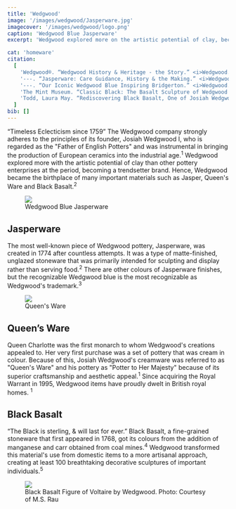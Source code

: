 ```yaml
---
title: 'Wedgwood'
image: '/images/wedgwood/Jasperware.jpg'
imagecover: '/images/wedgwood/logo.png'
caption: 'Wedgwood Blue Jasperware'
excerpt: 'Wedgwood explored more on the artistic potential of clay, becoming a trendsetter brand.'

cat: 'homeware'
citation:
  [
    'Wedgwood®. “Wedgwood History & Heritage - the Story.” <i>Wedgwood.com</i>, 2023, <a target="_blank" rel="noopener noreferrer" href="https://www.wedgwood.com/en-us/welcome-to-wedgwood/the-wedgwood-story">www.wedgwood.com/en-us/welcome-to-wedgwood/the-wedgwood-story</a>. Accessed 6 Mar. 2023.',
    '---. “Jasperware: Care Guidance, History & the Making.” <i>Wedgwood.com</i>, 2021, <a target="_blank" rel="noopener noreferrer" href="https://www.wedgwood.com/en-us/welcome-to-wedgwood/editorials/guide-to-jasperware">www.wedgwood.com/en-us/welcome-to-wedgwood/editorials/guide-to-jasperware</a>. Accessed 6 Mar. 2023.',
    '---. “Our Iconic Wedgwood Blue Inspiring Bridgerton.” <i>Wedgwood.com</i>, 2021, <a target="_blank" rel="noopener noreferrer" href="https://www.wedgwood.com/en-gb/welcome-to-wedgwood/editorials/our-iconic-wedgwood-blue-inspiring-bridgerton">www.wedgwood.com/en-gb/welcome-to-wedgwood/editorials/our-iconic-wedgwood-blue-inspiring-bridgerton</a>. Accessed 6 Mar. 2023.',
    'The Mint Museum. “Classic Black: The Basalt Sculpture of Wedgwood and His Contemporaries.” <i>Google Arts & Culture</i>, 2021, <a target="_blank" rel="noopener noreferrer" href="https://artsandculture.google.com/story/cgVBiC0QFSjcJA">artsandculture.google.com/story/cgVBiC0QFSjcJA</a>. Accessed 6 Mar. 2023.',
    'Todd, Laura May. “Rediscovering Black Basalt, One of Josiah Wedgwood’s First and Most Enduring Inventions.” <i>Architectural Digest</i>, 17 Dec. 2020.',
  ]
bib: []
---
```


<!-- @format -->

“Timeless Eclecticism since 1759” The Wedgwood company strongly adheres to the principles of its founder, Josiah Wedgwood I, who is regarded as the "Father of English Potters" and was instrumental in bringing the production of European ceramics into the industrial age.<sup>1</sup> Wedgwood explored more with the artistic potential of clay than other pottery enterprises at the period, becoming a trendsetter brand. Hence, Wedgwood became the birthplace of many important materials such as Jasper, Queen's Ware and Black Basalt.<sup>2</sup>

<figure className="fig-align-left">
  <img src="/images/wedgwood/Jasperware.jpg" />
  <figcaption>Wedgwood Blue Jasperware</figcaption>
</figure>

## Jasperware

The most well-known piece of Wedgwood pottery, Jasperware, was created in 1774 after countless attempts. It was a type of matte-finished, unglazed stoneware that was primarily intended for sculpting and display rather than serving food.<sup>2</sup> There are other colours of Jasperware finishes, but the recognizable Wedgwood blue is the most recognizable as Wedgwood's trademark.<sup>3</sup>

<figure className="fig-align-right">
  <img src="/images/wedgwood/queenware.jpg" />
  <figcaption>Queen's Ware</figcaption>
</figure>

## Queen’s Ware

Queen Charlotte was the first monarch to whom Wedgwood's creations appealed to. Her very first purchase was a set of pottery that was cream in colour. Because of this, Josiah Wedgwood's creamware was referred to as "Queen's Ware" and his pottery as "Potter to Her Majesty" because of its superior craftsmanship and aesthetic appeal.<sup>1</sup> Since acquiring the Royal Warrant in 1995, Wedgwood items have proudly dwelt in British royal homes. <sup>1</sup>

## Black Basalt

“The Black is sterling, & will last for ever.” Black Basalt, a fine-grained stoneware that first appeared in 1768, got its colours from the addition of manganese and carr obtained from coal mines.<sup>4</sup> Wedgwood transformed this material's use from domestic items to a more artisanal approach, creating at least 100 breathtaking decorative sculptures of important individuals.<sup>5</sup>

<figure class="fig-align-left">
  <img src="/images/wedgwood/basalt.webp" />
  <figcaption>Black Basalt Figure of Voltaire by Wedgwood. Photo: Courtesy of M.S. Rau</figcaption>
</figure>
